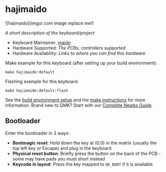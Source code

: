 # hajimaido

![hajimaido](imgur.com image replace me!)

*A short description of the keyboard/project*

* Keyboard Maintainer: [maido](https://github.com/maido)
* Hardware Supported: *The PCBs, controllers supported*
* Hardware Availability: *Links to where you can find this hardware*

Make example for this keyboard (after setting up your build environment):

    make hajimaido:default

Flashing example for this keyboard:

    make hajimaido:default:flash

See the [build environment setup](https://docs.qmk.fm/#/getting_started_build_tools) and the [make instructions](https://docs.qmk.fm/#/getting_started_make_guide) for more information. Brand new to QMK? Start with our [Complete Newbs Guide](https://docs.qmk.fm/#/newbs).

## Bootloader

Enter the bootloader in 3 ways:

* **Bootmagic reset**: Hold down the key at (0,0) in the matrix (usually the top left key or Escape) and plug in the keyboard
* **Physical reset button**: Briefly press the button on the back of the PCB - some may have pads you must short instead
* **Keycode in layout**: Press the key mapped to `QK_BOOT` if it is available
